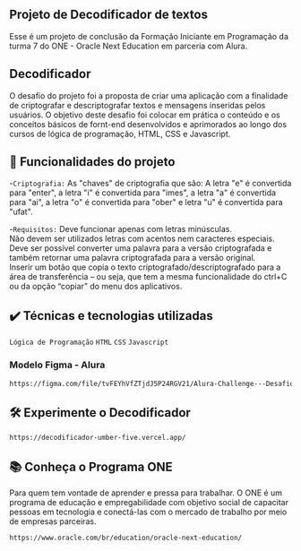 ## Projeto de Decodificador de textos
Esse é um projeto de conclusão da Formação Iniciante em Programação da turma 7 do ONE - Oracle Next Education em parceria com Alura.

## Decodificador
O desafio do projeto foi a proposta de criar uma aplicação com a finalidade de criptografar e descriptografar textos e mensagens inseridas pelos usuários. 
O objetivo deste desafio foi colocar em prática o conteúdo e os conceitos básicos de fornt-end desenvolvidos e aprimorados ao longo dos cursos de lógica de programação, HTML, CSS e Javascript.

## 🔨 Funcionalidades do projeto
-`Criptografia:` As "chaves" de criptografia que são: A letra "e" é convertida para "enter", a letra "i" é convertida para "imes", a letra "a" é convertida para "ai", a letra "o" é convertida para "ober" e letra "u" é convertida para "ufat".

-`Requisitos:` Deve funcionar apenas com letras minúsculas.  
Não devem ser utilizados letras com acentos nem caracteres especiais.  
Deve ser possível converter uma palavra para a versão criptografada e também retornar uma palavra criptografada para a versão original.  
Inserir um  botão que copia o texto criptografado/descriptografado para a área de transferência – ou seja, que tem a mesma funcionalidade do ctrl+C ou da opção “copiar” do menu dos aplicativos.

## ✔️ Técnicas e tecnologias utilizadas

`Lógica de Programação` `HTML` `CSS` `Javascript`

### Modelo Figma - Alura
```bash
https://figma.com/file/tvFEYhVfZTjdJ5P24RGV21/Alura-Challenge---Desafio-1---Lógica
```

## 🛠️ Experimente o Decodificador
```bash
https://decodificador-umber-five.vercel.app/
```

## 📚 Conheça o Programa ONE
Para quem tem vontade de aprender e pressa para trabalhar.
O ONE é um programa de educação e empregabilidade com objetivo social de capacitar pessoas em tecnologia e conectá-las com o mercado de trabalho por meio de empresas parceiras.

```bash
https://www.oracle.com/br/education/oracle-next-education/
```
